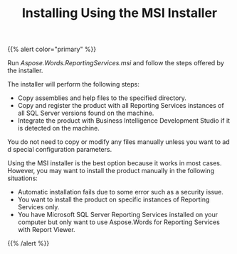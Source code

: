 ﻿---
title: Installing Using the MSI Installer
description: "This page describes installation of the Aspose.Words for Reporting Services using installer."
type: docs
weight: 20
url: /reportingservices/installing-using-the-msi-installer/
---

{{% alert color="primary" %}}

Run *Aspose.Words.ReportingServices.msi* and follow the steps offered by the installer.

The installer will perform the following steps:

- Copy assemblies and help files to the specified directory.
- Copy and register the product with all Reporting Services instances of all SQL Server versions found on the machine.
- Integrate the product with Business Intelligence Development Studio if it is detected on the machine.

You do not need to copy or modify any files manually unless you want to ad d special configuration parameters.

Using the MSI installer is the best option because it works in most cases. However, you may want to install the product manually in the following situations:

- Automatic installation fails due to some error such as a security issue.
- You want to install the product on specific instances of Reporting Services only.
- You have Microsoft SQL Server Reporting Services installed on your computer but only want to use Aspose.Words for Reporting Services with Report Viewer.

{{% /alert %}}
